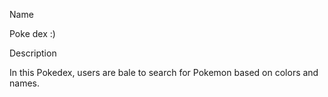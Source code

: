Name

Poke dex :)

Description

In this Pokedex, users are bale to search for Pokemon based on colors and names. 
